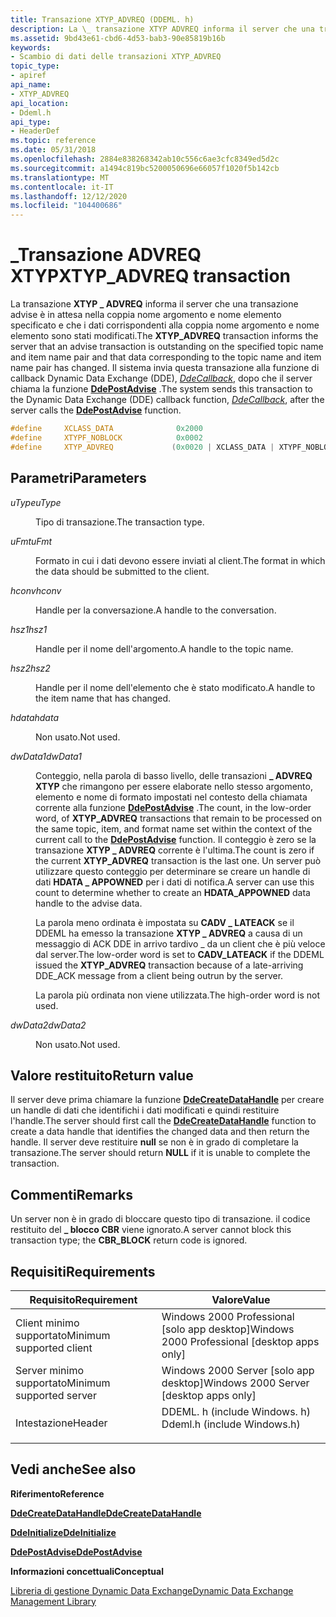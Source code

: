 ```yaml
---
title: Transazione XTYP_ADVREQ (DDEML. h)
description: La \_ transazione XTYP ADVREQ informa il server che una transazione advise è in attesa nella coppia nome argomento e nome elemento specificato e che i dati corrispondenti alla coppia nome argomento e nome elemento sono stati modificati.
ms.assetid: 9bd43e61-cbd6-4d53-bab3-90e85819b16b
keywords:
- Scambio di dati delle transazioni XTYP_ADVREQ
topic_type:
- apiref
api_name:
- XTYP_ADVREQ
api_location:
- Ddeml.h
api_type:
- HeaderDef
ms.topic: reference
ms.date: 05/31/2018
ms.openlocfilehash: 2884e838268342ab10c556c6ae3cfc8349ed5d2c
ms.sourcegitcommit: a1494c819bc5200050696e66057f1020f5b142cb
ms.translationtype: MT
ms.contentlocale: it-IT
ms.lasthandoff: 12/12/2020
ms.locfileid: "104400686"
---
```

# <a name="xtyp_advreq-transaction"></a><span data-ttu-id="c2403-104">\_Transazione ADVREQ XTYP</span><span class="sxs-lookup"><span data-stu-id="c2403-104">XTYP\_ADVREQ transaction</span></span>

<span data-ttu-id="c2403-105">La transazione **XTYP \_ ADVREQ** informa il server che una transazione advise è in attesa nella coppia nome argomento e nome elemento specificato e che i dati corrispondenti alla coppia nome argomento e nome elemento sono stati modificati.</span><span class="sxs-lookup"><span data-stu-id="c2403-105">The **XTYP\_ADVREQ** transaction informs the server that an advise transaction is outstanding on the specified topic name and item name pair and that data corresponding to the topic name and item name pair has changed.</span></span> <span data-ttu-id="c2403-106">Il sistema invia questa transazione alla funzione di callback Dynamic Data Exchange (DDE), [*DdeCallback*](/windows/win32/api/ddeml/nc-ddeml-pfncallback), dopo che il server chiama la funzione [**DdePostAdvise**](/windows/desktop/api/Ddeml/nf-ddeml-ddepostadvise) .</span><span class="sxs-lookup"><span data-stu-id="c2403-106">The system sends this transaction to the Dynamic Data Exchange (DDE) callback function, [*DdeCallback*](/windows/win32/api/ddeml/nc-ddeml-pfncallback), after the server calls the [**DdePostAdvise**](/windows/desktop/api/Ddeml/nf-ddeml-ddepostadvise) function.</span></span>


```C++
#define     XCLASS_DATA              0x2000
#define     XTYPF_NOBLOCK            0x0002
#define     XTYP_ADVREQ             (0x0020 | XCLASS_DATA | XTYPF_NOBLOCK )
```



## <a name="parameters"></a><span data-ttu-id="c2403-107">Parametri</span><span class="sxs-lookup"><span data-stu-id="c2403-107">Parameters</span></span>

<dl> <dt>

<span data-ttu-id="c2403-108">*uType*</span><span class="sxs-lookup"><span data-stu-id="c2403-108">*uType*</span></span> 
</dt> <dd>

<span data-ttu-id="c2403-109">Tipo di transazione.</span><span class="sxs-lookup"><span data-stu-id="c2403-109">The transaction type.</span></span>

</dd> <dt>

<span data-ttu-id="c2403-110">*uFmt*</span><span class="sxs-lookup"><span data-stu-id="c2403-110">*uFmt*</span></span> 
</dt> <dd>

<span data-ttu-id="c2403-111">Formato in cui i dati devono essere inviati al client.</span><span class="sxs-lookup"><span data-stu-id="c2403-111">The format in which the data should be submitted to the client.</span></span>

</dd> <dt>

<span data-ttu-id="c2403-112">*hconv*</span><span class="sxs-lookup"><span data-stu-id="c2403-112">*hconv*</span></span> 
</dt> <dd>

<span data-ttu-id="c2403-113">Handle per la conversazione.</span><span class="sxs-lookup"><span data-stu-id="c2403-113">A handle to the conversation.</span></span>

</dd> <dt>

<span data-ttu-id="c2403-114">*hsz1*</span><span class="sxs-lookup"><span data-stu-id="c2403-114">*hsz1*</span></span> 
</dt> <dd>

<span data-ttu-id="c2403-115">Handle per il nome dell'argomento.</span><span class="sxs-lookup"><span data-stu-id="c2403-115">A handle to the topic name.</span></span>

</dd> <dt>

<span data-ttu-id="c2403-116">*hsz2*</span><span class="sxs-lookup"><span data-stu-id="c2403-116">*hsz2*</span></span> 
</dt> <dd>

<span data-ttu-id="c2403-117">Handle per il nome dell'elemento che è stato modificato.</span><span class="sxs-lookup"><span data-stu-id="c2403-117">A handle to the item name that has changed.</span></span>

</dd> <dt>

<span data-ttu-id="c2403-118">*hdata*</span><span class="sxs-lookup"><span data-stu-id="c2403-118">*hdata*</span></span> 
</dt> <dd>

<span data-ttu-id="c2403-119">Non usato.</span><span class="sxs-lookup"><span data-stu-id="c2403-119">Not used.</span></span>

</dd> <dt>

<span data-ttu-id="c2403-120">*dwData1*</span><span class="sxs-lookup"><span data-stu-id="c2403-120">*dwData1*</span></span> 
</dt> <dd>

<span data-ttu-id="c2403-121">Conteggio, nella parola di basso livello, delle transazioni **\_ ADVREQ XTYP** che rimangono per essere elaborate nello stesso argomento, elemento e nome di formato impostati nel contesto della chiamata corrente alla funzione [**DdePostAdvise**](/windows/desktop/api/Ddeml/nf-ddeml-ddepostadvise) .</span><span class="sxs-lookup"><span data-stu-id="c2403-121">The count, in the low-order word, of **XTYP\_ADVREQ** transactions that remain to be processed on the same topic, item, and format name set within the context of the current call to the [**DdePostAdvise**](/windows/desktop/api/Ddeml/nf-ddeml-ddepostadvise) function.</span></span> <span data-ttu-id="c2403-122">Il conteggio è zero se la transazione **XTYP \_ ADVREQ** corrente è l'ultima.</span><span class="sxs-lookup"><span data-stu-id="c2403-122">The count is zero if the current **XTYP\_ADVREQ** transaction is the last one.</span></span> <span data-ttu-id="c2403-123">Un server può utilizzare questo conteggio per determinare se creare un handle di dati **HDATA \_ APPOWNED** per i dati di notifica.</span><span class="sxs-lookup"><span data-stu-id="c2403-123">A server can use this count to determine whether to create an **HDATA\_APPOWNED** data handle to the advise data.</span></span>

<span data-ttu-id="c2403-124">La parola meno ordinata è impostata su **CADV \_ LATEACK** se il DDEML ha emesso la transazione **XTYP \_ ADVREQ** a causa di un messaggio di ACK DDE in arrivo tardivo \_ da un client che è più veloce dal server.</span><span class="sxs-lookup"><span data-stu-id="c2403-124">The low-order word is set to **CADV\_LATEACK** if the DDEML issued the **XTYP\_ADVREQ** transaction because of a late-arriving DDE\_ACK message from a client being outrun by the server.</span></span>

<span data-ttu-id="c2403-125">La parola più ordinata non viene utilizzata.</span><span class="sxs-lookup"><span data-stu-id="c2403-125">The high-order word is not used.</span></span>

</dd> <dt>

<span data-ttu-id="c2403-126">*dwData2*</span><span class="sxs-lookup"><span data-stu-id="c2403-126">*dwData2*</span></span> 
</dt> <dd>

<span data-ttu-id="c2403-127">Non usato.</span><span class="sxs-lookup"><span data-stu-id="c2403-127">Not used.</span></span>

</dd> </dl>

## <a name="return-value"></a><span data-ttu-id="c2403-128">Valore restituito</span><span class="sxs-lookup"><span data-stu-id="c2403-128">Return value</span></span>

<span data-ttu-id="c2403-129">Il server deve prima chiamare la funzione [**DdeCreateDataHandle**](/windows/desktop/api/Ddeml/nf-ddeml-ddecreatedatahandle) per creare un handle di dati che identifichi i dati modificati e quindi restituire l'handle.</span><span class="sxs-lookup"><span data-stu-id="c2403-129">The server should first call the [**DdeCreateDataHandle**](/windows/desktop/api/Ddeml/nf-ddeml-ddecreatedatahandle) function to create a data handle that identifies the changed data and then return the handle.</span></span> <span data-ttu-id="c2403-130">Il server deve restituire **null** se non è in grado di completare la transazione.</span><span class="sxs-lookup"><span data-stu-id="c2403-130">The server should return **NULL** if it is unable to complete the transaction.</span></span>

## <a name="remarks"></a><span data-ttu-id="c2403-131">Commenti</span><span class="sxs-lookup"><span data-stu-id="c2403-131">Remarks</span></span>

<span data-ttu-id="c2403-132">Un server non è in grado di bloccare questo tipo di transazione. il codice restituito del **\_ blocco CBR** viene ignorato.</span><span class="sxs-lookup"><span data-stu-id="c2403-132">A server cannot block this transaction type; the **CBR\_BLOCK** return code is ignored.</span></span>

## <a name="requirements"></a><span data-ttu-id="c2403-133">Requisiti</span><span class="sxs-lookup"><span data-stu-id="c2403-133">Requirements</span></span>



| <span data-ttu-id="c2403-134">Requisito</span><span class="sxs-lookup"><span data-stu-id="c2403-134">Requirement</span></span> | <span data-ttu-id="c2403-135">Valore</span><span class="sxs-lookup"><span data-stu-id="c2403-135">Value</span></span> |
|-------------------------------------|--------------------------------------------------------------------------------------------------------|
| <span data-ttu-id="c2403-136">Client minimo supportato</span><span class="sxs-lookup"><span data-stu-id="c2403-136">Minimum supported client</span></span><br/> | <span data-ttu-id="c2403-137">Windows 2000 Professional \[solo app desktop\]</span><span class="sxs-lookup"><span data-stu-id="c2403-137">Windows 2000 Professional \[desktop apps only\]</span></span><br/>                                             |
| <span data-ttu-id="c2403-138">Server minimo supportato</span><span class="sxs-lookup"><span data-stu-id="c2403-138">Minimum supported server</span></span><br/> | <span data-ttu-id="c2403-139">Windows 2000 Server \[solo app desktop\]</span><span class="sxs-lookup"><span data-stu-id="c2403-139">Windows 2000 Server \[desktop apps only\]</span></span><br/>                                                   |
| <span data-ttu-id="c2403-140">Intestazione</span><span class="sxs-lookup"><span data-stu-id="c2403-140">Header</span></span><br/>                   | <dl> <span data-ttu-id="c2403-141"><dt>DDEML. h (include Windows. h)</dt></span><span class="sxs-lookup"><span data-stu-id="c2403-141"><dt>Ddeml.h (include Windows.h)</dt></span></span> </dl> |



## <a name="see-also"></a><span data-ttu-id="c2403-142">Vedi anche</span><span class="sxs-lookup"><span data-stu-id="c2403-142">See also</span></span>

<dl> <dt>

<span data-ttu-id="c2403-143">**Riferimento**</span><span class="sxs-lookup"><span data-stu-id="c2403-143">**Reference**</span></span>
</dt> <dt>

[<span data-ttu-id="c2403-144">**DdeCreateDataHandle**</span><span class="sxs-lookup"><span data-stu-id="c2403-144">**DdeCreateDataHandle**</span></span>](/windows/desktop/api/Ddeml/nf-ddeml-ddecreatedatahandle)
</dt> <dt>

[<span data-ttu-id="c2403-145">**DdeInitialize**</span><span class="sxs-lookup"><span data-stu-id="c2403-145">**DdeInitialize**</span></span>](/windows/desktop/api/Ddeml/nf-ddeml-ddeinitializea)
</dt> <dt>

[<span data-ttu-id="c2403-146">**DdePostAdvise**</span><span class="sxs-lookup"><span data-stu-id="c2403-146">**DdePostAdvise**</span></span>](/windows/desktop/api/Ddeml/nf-ddeml-ddepostadvise)
</dt> <dt>

<span data-ttu-id="c2403-147">**Informazioni concettuali**</span><span class="sxs-lookup"><span data-stu-id="c2403-147">**Conceptual**</span></span>
</dt> <dt>

[<span data-ttu-id="c2403-148">Libreria di gestione Dynamic Data Exchange</span><span class="sxs-lookup"><span data-stu-id="c2403-148">Dynamic Data Exchange Management Library</span></span>](dynamic-data-exchange-management-library.md)
</dt> </dl>

 

